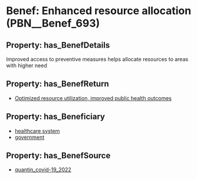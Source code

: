 # Benef: __Enhanced resource allocation__ (PBN__Benef_693)

## Property: has_BenefDetails

Improved access to preventive measures helps allocate resources to areas with higher need

## Property: has_BenefReturn

* [Optimized resource utilization, improved public health outcomes](../BenefReturn/PBN__BenefReturn_739)

## Property: has_Beneficiary

* [healthcare system](../Stakeholder/PBN__Stakeholder_70)
* [government](../Stakeholder/PBN__Stakeholder_73)

## Property: has_BenefSource

* [quantin_covid-19_2022](../Article/PBN__Article_136)


